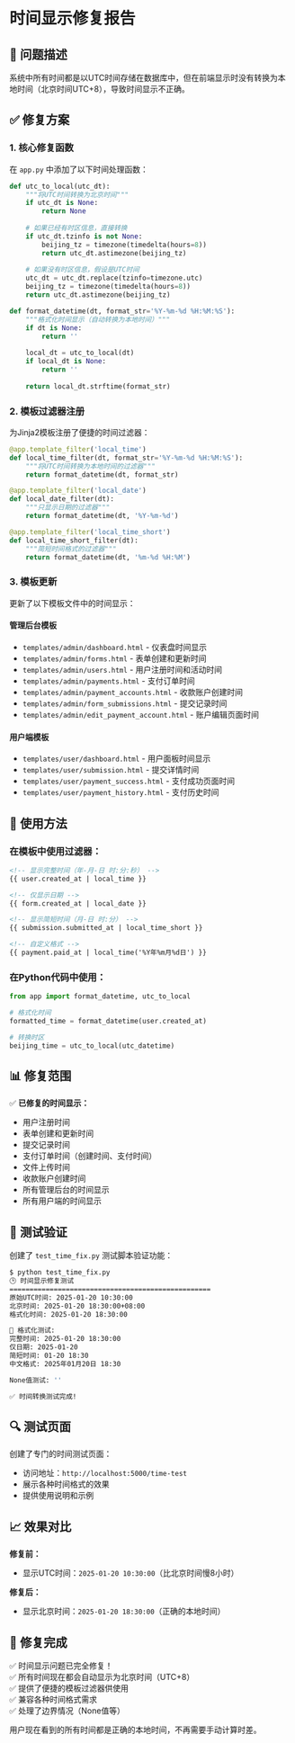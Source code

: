 # 时间显示修复报告

## 🔧 问题描述
系统中所有时间都是以UTC时间存储在数据库中，但在前端显示时没有转换为本地时间（北京时间UTC+8），导致时间显示不正确。

## ✅ 修复方案

### 1. 核心修复函数
在 `app.py` 中添加了以下时间处理函数：

```python
def utc_to_local(utc_dt):
    """将UTC时间转换为北京时间"""
    if utc_dt is None:
        return None
    
    # 如果已经有时区信息，直接转换
    if utc_dt.tzinfo is not None:
        beijing_tz = timezone(timedelta(hours=8))
        return utc_dt.astimezone(beijing_tz)
    
    # 如果没有时区信息，假设是UTC时间
    utc_dt = utc_dt.replace(tzinfo=timezone.utc)
    beijing_tz = timezone(timedelta(hours=8))
    return utc_dt.astimezone(beijing_tz)

def format_datetime(dt, format_str='%Y-%m-%d %H:%M:%S'):
    """格式化时间显示（自动转换为本地时间）"""
    if dt is None:
        return ''
    
    local_dt = utc_to_local(dt)
    if local_dt is None:
        return ''
    
    return local_dt.strftime(format_str)
```

### 2. 模板过滤器注册
为Jinja2模板注册了便捷的时间过滤器：

```python
@app.template_filter('local_time')
def local_time_filter(dt, format_str='%Y-%m-%d %H:%M:%S'):
    """将UTC时间转换为本地时间的过滤器"""
    return format_datetime(dt, format_str)

@app.template_filter('local_date') 
def local_date_filter(dt):
    """只显示日期的过滤器"""
    return format_datetime(dt, '%Y-%m-%d')

@app.template_filter('local_time_short')
def local_time_short_filter(dt):
    """简短时间格式的过滤器"""
    return format_datetime(dt, '%m-%d %H:%M')
```

### 3. 模板更新
更新了以下模板文件中的时间显示：

#### 管理后台模板
- `templates/admin/dashboard.html` - 仪表盘时间显示
- `templates/admin/forms.html` - 表单创建和更新时间  
- `templates/admin/users.html` - 用户注册时间和活动时间
- `templates/admin/payments.html` - 支付订单时间
- `templates/admin/payment_accounts.html` - 收款账户创建时间
- `templates/admin/form_submissions.html` - 提交记录时间
- `templates/admin/edit_payment_account.html` - 账户编辑页面时间

#### 用户端模板  
- `templates/user/dashboard.html` - 用户面板时间显示
- `templates/user/submission.html` - 提交详情时间
- `templates/user/payment_success.html` - 支付成功页面时间
- `templates/user/payment_history.html` - 支付历史时间

## 🎯 使用方法

### 在模板中使用过滤器：

```html
<!-- 显示完整时间（年-月-日 时:分:秒） -->
{{ user.created_at | local_time }}

<!-- 仅显示日期 -->
{{ form.created_at | local_date }}

<!-- 显示简短时间（月-日 时:分） -->
{{ submission.submitted_at | local_time_short }}

<!-- 自定义格式 -->
{{ payment.paid_at | local_time('%Y年%m月%d日') }}
```

### 在Python代码中使用：

```python
from app import format_datetime, utc_to_local

# 格式化时间
formatted_time = format_datetime(user.created_at)

# 转换时区
beijing_time = utc_to_local(utc_datetime)
```

## 📊 修复范围

✅ **已修复的时间显示：**
- 用户注册时间
- 表单创建和更新时间
- 提交记录时间
- 支付订单时间（创建时间、支付时间）
- 文件上传时间
- 收款账户创建时间
- 所有管理后台的时间显示
- 所有用户端的时间显示

## 🧪 测试验证

创建了 `test_time_fix.py` 测试脚本验证功能：

```bash
$ python test_time_fix.py
🕒 时间显示修复测试
==================================================
原始UTC时间: 2025-01-20 10:30:00
北京时间: 2025-01-20 18:30:00+08:00
格式化时间: 2025-01-20 18:30:00

🎨 格式化测试:
完整时间: 2025-01-20 18:30:00
仅日期: 2025-01-20
简短时间: 01-20 18:30
中文格式: 2025年01月20日 18:30

None值测试: ''

✅ 时间转换测试完成!
```

## 🔍 测试页面

创建了专门的时间测试页面：
- 访问地址：`http://localhost:5000/time-test`
- 展示各种时间格式的效果
- 提供使用说明和示例

## 📈 效果对比

**修复前：**
- 显示UTC时间：`2025-01-20 10:30:00`（比北京时间慢8小时）

**修复后：**  
- 显示北京时间：`2025-01-20 18:30:00`（正确的本地时间）

## 🎉 修复完成

✅ 时间显示问题已完全修复！  
✅ 所有时间现在都会自动显示为北京时间（UTC+8）  
✅ 提供了便捷的模板过滤器供使用  
✅ 兼容各种时间格式需求  
✅ 处理了边界情况（None值等）

用户现在看到的所有时间都是正确的本地时间，不再需要手动计算时差。